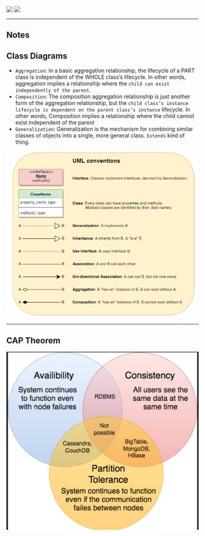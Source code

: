 ![](https://img.shields.io/static/v1?label=Author&message=Rohit+Chaudhari&color=339933&logo=Apache)
![](https://img.shields.io/static/v1?label=OOP&message=OOD&color=27AE60&logo=MongoDB)

----------------------------------------------------
Notes
----------------------------------------------------
Class Diagrams
----------------------------------------------------

- `Aggregation`: In a basic aggregation relationship, the lifecycle of a PART class is 
  independent of the WHOLE class’s lifecycle. In other words, aggregation implies a relationship where the `child can exist independently of the parent`.
- `Composition`: The composition aggregation relationship is just another form of the aggregation relationship, but the `child class’s instance lifecycle is dependent on the parent class’s instance` lifecycle. In other words, Composition implies a relationship where the child cannot exist independent of the parent  
- `Generalization`: Generalization is the mechanism for combining similar classes of objects into 
   a single, more general class. `Extends` kind of thing.
  
![img.png](resources/img.png)

----------------------------------------------------
CAP Theorem
----------------------------------------------------


![img.png](resources/cap.png)
